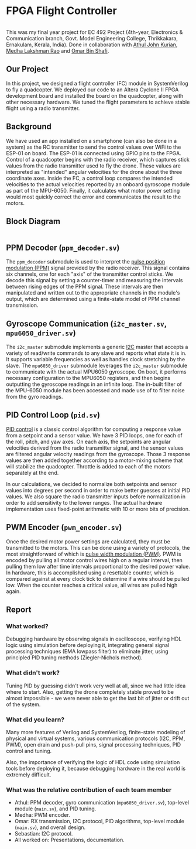 # FPGA Flight Controller

![]()

This was my final year project for EC 492 Project (4th-year, Electronics & Communication branch, Govt. Model Engineering College, Thrikkakara, Ernakulam, Kerala, India).
Done in collaboration with [Athul John Kurian](https://github.com/AJK0007), [Medha Lakshman Rao](https://github.com/MedhaLakshmanRao) and [Omar Bin Shafi](https://github.com/OBS153).

## Our Project

In this project, we designed a flight controller (FC) module in SystemVerilog to fly a quadcopter. We deployed our code
to an Altera Cyclone II FPGA development board and installed the board on the quadcopter, along with other necessary hardware. We tuned
the flight parameters to achieve stable flight using a radio transmitter.

## Background

We have used an app installed on a smartphone (can also be done in a system) as the RC transmitter to send the control values over WiFi to the 
ESP-01 on board. The ESP-01 is connected using GPIO pins to the FPGA.
Control of a quadcopter begins with the radio receiver, which captures stick values from the radio transmitter used to
fly the drone. These values are interpreted as "intended" angular velocities for the drone about the three coordinate
axes. Inside the FC, a control loop compares the intended velocities to the actual velocities reported by an onboard
gyroscope module as part of the MPU-6050. Finally, it calculates what motor power setting would most quickly correct the error and communicates
the result to the motors.

## Block Diagram

![]()

## PPM Decoder (`ppm_decoder.sv`)

The `ppm_decoder` submodule is used to interpret the [pulse position modulation (PPM)](https://en.wikipedia.org/wiki/Pulse-position_modulation) signal provided by the radio
receiver. This signal contains six channels, one for each "axis" of the transmitter control sticks. We decode this
signal by setting a counter-timer and measuring the intervals between rising edges of the PPM signal. These intervals
are then manipulated and written out to the appropriate channels in the module's output, which are determined using a
finite-state model of PPM channel transmission.

## Gyroscope Communication (`i2c_master.sv`, `mpu6050_driver.sv`)

The `i2c_master` submodule implements a generic [I2C](https://en.wikipedia.org/wiki/I%C2%B2C) master that accepts a variety of read/write commands to any slave and reports what state it is
in. It supports variable frequencies as well as handles clock stretching by the slave. The `mpu6050_driver` submodule
leverages the `i2c_master` submodule to communicate with the actual MPU6050 gyroscope. On boot, it performs necessary configuration to the MPU6050 registers,
and then begins outputting the gyroscope readings in an infinite loop. The in-built filter of the MPU-6050 module has been accessed and made use of to filter noise from the gyro readings.

## PID Control Loop (`pid.sv`)

[PID control](https://en.wikipedia.org/wiki/PID_controller) is a classic control algorithm for computing a response value from a setpoint and a sensor value. 
We have 3 PID loops, one for each of the roll, pitch, and yaw axes. On each axis, the setpoints are angular velocities derived from the radio transmitter signal,
and the sensor values are filtered angular velocity readings from the gyroscope.
Those 3 response values are then added together according to a motor-mixing scheme that will stabilize the quadcopter. Throttle is added to each of the motors
separately at the end.

In our calculations, we decided to normalize both setpoints and sensor values into degrees per second in order to make better guesses at initial PID values.
We also square the radio transmitter inputs before normalization in order to add sensitivity to the lower ranges.
The actual hardware implementation uses fixed-point arithmetic with 10 or more bits of precision.

## PWM Encoder (`pwm_encoder.sv`)

Once the desired motor power settings are calculated, they must be transmitted to the motors. This can be done using a
variety of protocols, the most straightforward of which is [pulse width modulation (PWM)](https://en.wikipedia.org/wiki/Pulse-width_modulation). PWM is encoded by pulling all
motor control wires high on a regular interval, then pulling them low after time intervals proportional to the desired
power value. In hardware, this is accomplished using a resettable counter, which is compared against at every clock tick
to determine if a wire should be pulled low. When the counter reaches a critical value, all wires are pulled high again.

## Report

### What worked?

Debugging hardware by observing signals in oscilloscope, verifying HDL logic using simulation
before deploying it, integrating general signal processing techniques (EMA lowpass filter) to eliminate jitter,
using principled PID tuning methods (Ziegler-Nichols method).

### What didn't work?

Tuning PID by guessing didn't work very well at all, since we had little idea where to start.
Also, getting the drone completely stable proved to be almost impossible - we were never able
to get the last bit of jitter or drift out of the system.

### What did you learn?

Many more features of Verilog and SystemVerilog, finite-state modeling
of physical and virtual systems, various communication protocols (I2C, PPM, PWM),
open drain and push-pull pins, signal processing techniques, PID control and tuning.

Also, the importance of verifying the logic of HDL code using simulation tools before deploying it,
because debugging hardware in the real world is extremely difficult.

### What was the relative contribution of each team member

- Athul: PPM decoder, gyro communication (`mpu6050_driver.sv`), top-level module (`main.sv`), and PID tuning.
- Medha: PWM encoder. 
- Omar: RX transmission, I2C protocol, PID algorithms, top-level module (`main.sv`), and overall design.
- Sebastian: I2C protocol.
- All worked on: Presentations, documentation.
